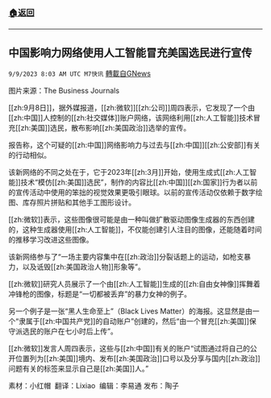 ###  [:house:返回](README.md)
---


## 中国影响力网络使用人工智能冒充美国选民进行宣传
`9/9/2023 8:03 AM UTC M7快讯` [轉載自GNews](https://gnews.org/articles/1666733)

图片来源：The Business Journals

[[zh:9月8日]]，据外媒报道，[[zh:微软]][[zh:公司]]周四表示，它发现了一个由[[zh:中国]]人控制的[[zh:社交媒体]]账户网络，该网络利用[[zh:人工智能]]技术冒充[[zh:美国]]选民，散布影响[[zh:美国政治]]选举的宣传。

报告称，这个可疑的[[zh:中国]]网络影响力与过去与[[zh:中国]][[zh:公安部]]有关的行动相似。

该新网络的不同之处在于，它于2023年[[zh:3月]]开始，使用生成式[[zh:人工智能]]技术“模仿[[zh:美国]]选民”，制作的内容比[[zh:中国]][[zh:国家]]行为者以前的宣传活动中使用的笨拙的视觉效果更吸引眼球。以前的宣传活动仅依赖于数字绘图、库存照片拼贴和其他手工图形设计。

[[zh:微软]]表示，这些图像很可能是由一种叫做扩散驱动图像生成器的东西创建的，这种生成器使用[[zh:人工智能]]，不仅能创建引人注目的图像，还能随着时间的推移学习改进这些图像。

该新网络参与了“一场主要内容集中在[[zh:政治]]分裂话题上的运动，如枪支暴力，以及诋毁[[zh:美国政治人物]]形象等”。

[[zh:微软]]研究人员展示了一个由[[zh:人工智能]]生成的[[zh:自由女神像]]挥舞着冲锋枪的图像，标题是“一切都被丢弃”的暴力女神的例子。

另一个例子是一张“黑人生命至上”（Black Lives Matter）的海报。这显然是由一个“隶属于[[zh:中国共产党]]的自动账户”创建的，然后“由一个冒充[[zh:美国]]保守派选民的账户在七小时后上传”。

[[zh:微软]]发言人周四表示，这些与[[zh:中国]]有关的账户“试图通过将自己的公开位置列为[[zh:美国]]境内、发布[[zh:美国政治]]口号以及分享与国内[[zh:政治]]问题有关的标签来显示自己是[[zh:美国]]人。”

素材：小红帽   翻译：Lixiao  编辑：李易通  发布：陶子


